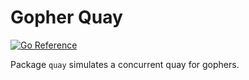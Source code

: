 # Gopher Quay

[![Go Reference](https://pkg.go.dev/badge/github.com/shizhMSFT/quay.svg)](https://pkg.go.dev/github.com/shizhMSFT/quay)

Package `quay` simulates a concurrent quay for gophers.
